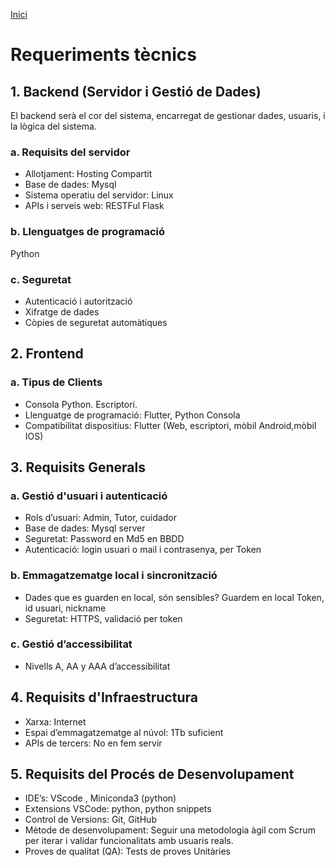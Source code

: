 [Inici](README.md) 

# Requeriments tècnics

## 1. Backend (Servidor i Gestió de Dades)
El backend serà el cor del sistema, encarregat de gestionar dades, usuaris, i la lògica del sistema.

### a. Requisits del servidor
- Allotjament: Hosting Compartit
- Base de dades: Mysql 
- Sistema operatiu del servidor: Linux 
- APIs i serveis web: RESTFul  Flask
### b. Llenguatges de programació

Python

### c. Seguretat

- Autenticació i autorització
- Xifratge de dades
- Còpies de seguretat automàtiques

## 2. Frontend
### a. Tipus de Clients
- Consola Python. Escriptori.
- Llenguatge de programació: Flutter, Python Consola  
- Compatibilitat dispositius: Flutter (Web, escriptori, mòbil Android,mòbil  IOS)

## 3. Requisits Generals
### a. Gestió d'usuari i autenticació
- Rols d’usuari: Admin, Tutor, cuidador
- Base de dades: Mysql server
- Seguretat: Password en Md5 en BBDD
- Autenticació: login usuari o mail i contrasenya, per Token

### b. Emmagatzematge local i sincronització
- Dades que es guarden en local, són sensibles? Guardem en local Token, id usuari, nickname
- Seguretat: HTTPS, validació per token

### c. Gestió d’accessibilitat
- Nivells A, AA y AAA d’accessibilitat

## 4. Requisits d'Infraestructura
- Xarxa: Internet 
- Espai d’emmagatzematge al núvol: 1Tb suficient
- APIs de tercers: No en fem servir

## 5. Requisits del Procés de Desenvolupament
- IDE’s: VScode , Miniconda3 (python)
- Extensions VSCode: python, python snippets
- Control de Versions: Git, GitHub
- Mètode de desenvolupament: Seguir una metodologia àgil com Scrum per iterar i validar funcionalitats amb usuaris reals.
- Proves de qualitat (QA): Tests de proves Unitàries 
